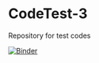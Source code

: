# CodeTest-3
Repository for test codes


[![Binder](https://mybinder.org/badge_logo.svg)](https://mybinder.org/v2/gh/Ricardoleite/CodeTest-3/main?labpath=Chapmann-Enskog.ipynb)

